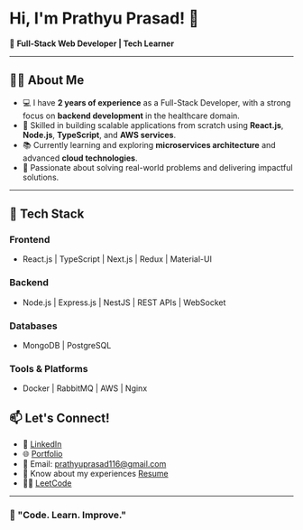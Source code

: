 # Hi, I'm Prathyu Prasad! 👋  
🚀 **Full-Stack Web Developer  | Tech Learner**  

---

## 👨‍💻 About Me  
- 💻 I have **2 years of experience** as a Full-Stack Developer, with a strong focus on **backend development** in the healthcare domain.  
- 🌟 Skilled in building scalable applications from scratch using **React.js**, **Node.js**, **TypeScript**, and **AWS services**.  
- 📚 Currently learning and exploring **microservices architecture** and advanced **cloud technologies**.  
- 🎯 Passionate about solving real-world problems and delivering impactful solutions.  

---

## 🔧 Tech Stack  
### **Frontend**  
- React.js | TypeScript | Next.js | Redux | Material-UI  

### **Backend**  
- Node.js | Express.js | NestJS | REST APIs | WebSocket  

### **Databases**  
- MongoDB | PostgreSQL  

### **Tools & Platforms**  
- Docker | RabbitMQ | AWS | Nginx  


## 📫 Let's Connect!  
- 💼 [LinkedIn](https://www.linkedin.com/in/prathyu-prasad/)  
- 🌐 [Portfolio](https://prathyu.vercel.app/)  
- 📧 Email: prathyuprasad116@gmail.com
- 📄 Know about my experiences [Resume](https://drive.google.com/file/d/1BcntsNdRyIoMHuXWkQg7PhWsF2aQsQIu/view?usp=sharing)
- 🧑‍💻 [LeetCode](https://leetcode.com/u/prathyuprasad04669/)  



---

### 🌟 "Code. Learn. Improve."






